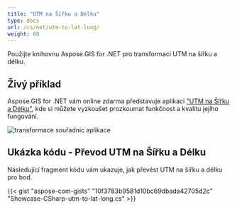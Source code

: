 ```yaml
---
title: "UTM na Šířku a Délku"
type: docs
url: /cs/net/utm-to-lat-long/
weight: 60
---
```


Použijte knihovnu Aspose.GIS for .NET pro transformaci UTM na šířku a délku.

## **Živý příklad**

Aspose.GIS for .NET vám online zdarma představuje aplikaci ["UTM na Šířku a Délku"](https://products.aspose.app/gis/transformation/utm-to-lat-long), kde si můžete vyzkoušet prozkoumat funkčnost a kvalitu jejího fungování.

![transformace souřadnic aplikace](transform-coordinates.png)

## **Ukázka kódu - Převod UTM na Šířku a Délku**

Následující fragment kódu vám ukazuje, jak převést UTM na šířku a délku pro bod.

{{< gist "aspose-com-gists" "10f3783b9581d10bc69dbada42705d2c" "Showcase-CSharp-utm-to-lat-long.cs" >}}

